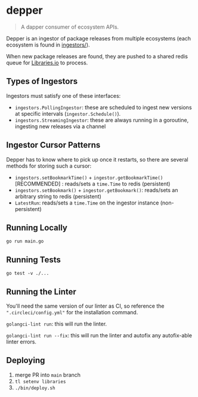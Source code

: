 # depper

> A dapper consumer of ecosystem APIs.

Depper is an ingestor of package releases from multiple ecosystems (each ecosystem is found in [ingestors/](ingestors/)).

When new package releases are found, they are pushed to a shared redis queue for [Libraries.io](https://libraries.io) to process.

## Types of Ingestors

Ingestors must satisfy one of these interfaces:

* `ingestors.PollingIngestor`: these are scheduled to ingest new versions at specific intervals (`ingestor.Schedule()`).
* `ingestors.StreamingIngestor`: these are always running in a goroutine, ingesting new releases via a channel

## Ingestor Cursor Patterns

Depper has to know where to pick up once it restarts, so there are several methods for storing such a cursor:

* `ingestors.setBookmarkTime()` + `ingestor.getBookmarkTime()` [RECOMMENDED] : reads/sets a `time.Time` to redis (persistent)
* `ingestors.setBookmark()` + `ingestor.getBookmark()`: reads/sets an arbitrary string to redis (persistent)
* `LatestRun`: reads/sets a `time.Time` on the ingestor instance (non-persistent)

## Running Locally

`go run main.go`

## Running Tests

`go test -v ./...`

## Running the Linter

You'll need the same version of our linter as CI, so reference the `".circleci/config.yml"` for the installation command.

`golangci-lint run`: this will run the linter.

`golangci-lint run --fix`: this will run the linter and autofix any autofix-able linter errors.

## Deploying

1. merge PR into `main` branch
2. `tl setenv libraries`
3. `./bin/deploy.sh`

